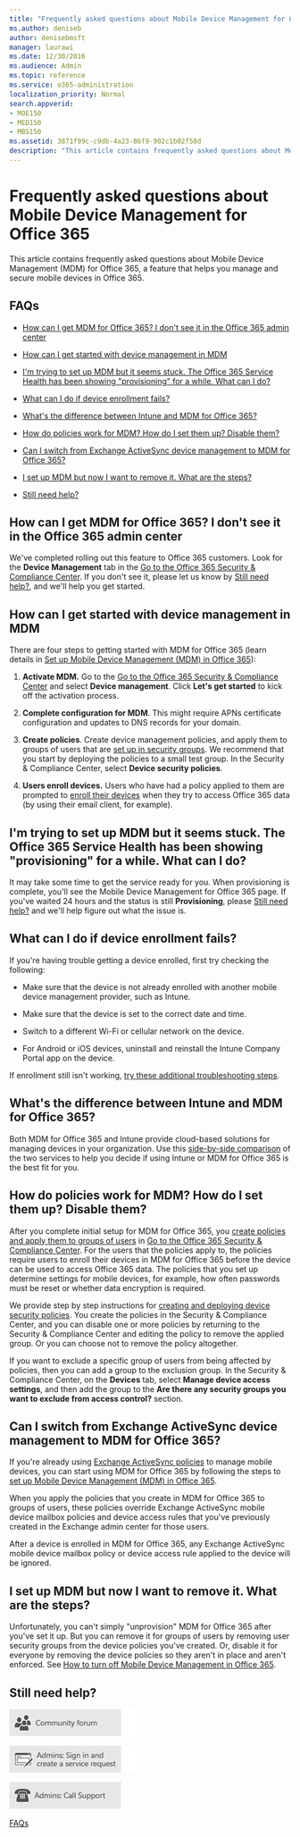 ```yaml
---
title: "Frequently asked questions about Mobile Device Management for Office 365"
ms.author: deniseb
author: denisebmsft
manager: laurawi
ms.date: 12/30/2016
ms.audience: Admin
ms.topic: reference
ms.service: o365-administration
localization_priority: Normal
search.appverid:
- MOE150
- MED150
- MBS150
ms.assetid: 3871f99c-c9db-4a23-86f9-902c1b02f58d
description: "This article contains frequently asked questions about Mobile Device Management (MDM) for Office 365, a feature that helps you manage and secure mobile devices in Office 365."
---
```


# Frequently asked questions about Mobile Device Management for Office 365

This article contains frequently asked questions about Mobile Device Management (MDM) for Office 365, a feature that helps you manage and secure mobile devices in Office 365.
  
## FAQs
<a name="BKMK_TopOfTopic"> </a>

- [How can I get MDM for Office 365? I don't see it in the Office 365 admin center](frequently-asked-questions-about-mdm.md#BKMK_NeedMDM)
    
- [How can I get started with device management in MDM](frequently-asked-questions-about-mdm.md#BKMK_GetStarted)
    
- [I'm trying to set up MDM but it seems stuck. The Office 365 Service Health has been showing "provisioning" for a while. What can I do?](frequently-asked-questions-about-mdm.md#BKMK_ProvisionHang)
    
- [What can I do if device enrollment fails?](frequently-asked-questions-about-mdm.md#BKMK_EnrollFails)
    
- [What's the difference between Intune and MDM for Office 365?](frequently-asked-questions-about-mdm.md#BKMK_Intune)
    
- [How do policies work for MDM? How do I set them up? Disable them?](frequently-asked-questions-about-mdm.md#BKMK_PoliciesHowTo)
    
- [Can I switch from Exchange ActiveSync device management to MDM for Office 365?](frequently-asked-questions-about-mdm.md#BKMK_SwitchFromEXO)
    
- [I set up MDM but now I want to remove it. What are the steps? ](frequently-asked-questions-about-mdm.md#BKMK_Remove)
    
- [Still need help?](frequently-asked-questions-about-mdm.md#BKMK_NeedHelp)
    
## How can I get MDM for Office 365? I don't see it in the Office 365 admin center
<a name="BKMK_NeedMDM"> </a>

We've completed rolling out this feature to Office 365 customers. Look for the **Device Management** tab in the [Go to the Office 365 Security &amp; Compliance Center](https://support.office.com/article/7e696a40-b86b-4a20-afcc-559218b7b1b8). If you don't see it, please let us know by [Still need help?](frequently-asked-questions-about-mdm.md#BKMK_NeedHelp), and we'll help you get started. 
  
## How can I get started with device management in MDM
<a name="BKMK_GetStarted"> </a>

There are four steps to getting started with MDM for Office 365 (learn details in [Set up Mobile Device Management (MDM) in Office 365](set-up-mobile-device-management.md)):
  
1. **Activate MDM.** Go to the [Go to the Office 365 Security &amp; Compliance Center](https://support.office.com/article/7e696a40-b86b-4a20-afcc-559218b7b1b8) and select **Device management**. Click **Let's get started** to kick off the activation process. 
    
2. **Complete configuration for MDM**. This might require APNs certificate configuration and updates to DNS records for your domain. 
    
3. **Create policies**. Create device management policies, and apply them to groups of users that are [set up in security groups](create-device-security-policies.md). We recommend that you start by deploying the policies to a small test group. In the Security &amp; Compliance Center, select **Device security policies**.
    
4. **Users enroll devices.** Users who have had a policy applied to them are prompted to [enroll their devices](enroll-your-mobile-device.md) when they try to access Office 365 data (by using their email client, for example). 
    
## I'm trying to set up MDM but it seems stuck. The Office 365 Service Health has been showing "provisioning" for a while. What can I do?
<a name="BKMK_ProvisionHang"> </a>

It may take some time to get the service ready for you. When provisioning is complete, you'll see the Mobile Device Management for Office 365 page. If you've waited 24 hours and the status is still **Provisioning**, please [Still need help?](frequently-asked-questions-about-mdm.md#BKMK_NeedHelp) and we'll help figure out what the issue is. 
  
## What can I do if device enrollment fails?
<a name="BKMK_EnrollFails"> </a>

If you're having trouble getting a device enrolled, first try checking the following:
  
- Make sure that the device is not already enrolled with another mobile device management provider, such as Intune.
    
- Make sure that the device is set to the correct date and time.
    
- Switch to a different Wi-Fi or cellular network on the device.
    
- For Android or iOS devices, uninstall and reinstall the Intune Company Portal app on the device.
    
If enrollment still isn't working, [try these additional troubleshooting steps](troubleshoot-mdm.md).
  
## What's the difference between Intune and MDM for Office 365?
<a name="BKMK_Intune"> </a>

Both MDM for Office 365 and Intune provide cloud-based solutions for managing devices in your organization. Use this [side-by-side comparison](choose-between-mdm-and-intune.md) of the two services to help you decide if using Intune or MDM for Office 365 is the best fit for you. 
  
## How do policies work for MDM? How do I set them up? Disable them?
<a name="BKMK_PoliciesHowTo"> </a>

After you complete initial setup for MDM for Office 365, you [create policies and apply them to groups of users](create-device-security-policies.md) in [Go to the Office 365 Security &amp; Compliance Center](https://support.office.com/article/7e696a40-b86b-4a20-afcc-559218b7b1b8). For the users that the policies apply to, the policies require users to enroll their devices in MDM for Office 365 before the device can be used to access Office 365 data. The policies that you set up determine settings for mobile devices, for example, how often passwords must be reset or whether data encryption is required. 
  
We provide step by step instructions for [creating and deploying device security policies](create-device-security-policies.md). You create the policies in the Security &amp; Compliance Center, and you can disable one or more policies by returning to the Security &amp; Compliance Center and editing the policy to remove the applied group. Or you can choose not to remove the policy altogether.
  
If you want to exclude a specific group of users from being affected by policies, then you can add a group to the exclusion group. In the Security &amp; Compliance Center, on the **Devices** tab, select **Manage device access settings**, and then add the group to the **Are there any security groups you want to exclude from access control?** section. 
  
## Can I switch from Exchange ActiveSync device management to MDM for Office 365?
<a name="BKMK_SwitchFromEXO"> </a>

If you're already using [Exchange ActiveSync policies](https://go.microsoft.com/fwlink/?LinkId=615145) to manage mobile devices, you can start using MDM for Office 365 by following the steps to [set up Mobile Device Management (MDM) in Office 365](set-up-mobile-device-management.md).
  
When you apply the policies that you create in MDM for Office 365 to groups of users, these policies override Exchange ActiveSync mobile device mailbox policies and device access rules that you've previously created in the Exchange admin center for those users. 
  
After a device is enrolled in MDM for Office 365, any Exchange ActiveSync mobile device mailbox policy or device access rule applied to the device will be ignored.
  
## I set up MDM but now I want to remove it. What are the steps?
<a name="BKMK_Remove"> </a>

Unfortunately, you can't simply "unprovision" MDM for Office 365 after you've set it up. But you can remove it for groups of users by removing user security groups from the device policies you've created. Or, disable it for everyone by removing the device policies so they aren't in place and aren't enforced. See [How to turn off Mobile Device Management in Office 365](turn-off-mdm.md).
  
## Still need help?
<a name="BKMK_NeedHelp"> </a>

[![Get help from the Office 365 community forums](media/12a746cc-184b-4288-908c-f718ce9c4ba5.png)](https://go.microsoft.com/fwlink/p/?LinkId=518605)
  
[![Admins: Sign in and create a service request](media/10862798-181d-47a5-ae4f-3f8d5a2874d4.png)]( https://go.microsoft.com/fwlink/p/?LinkId=519124)
  
[![Admins: Call Support](media/9f262e67-e8c9-4fc0-85c2-b3f4cfbc064e.png)](https://go.microsoft.com/fwlink/p/?LinkID=518322)
  
[FAQs ](frequently-asked-questions-about-mdm.md#BKMK_TopOfTopic)
  

